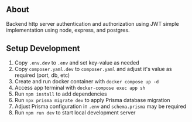 ## About
Backend http server authentication and authorization using JWT simple implementation using node, express, and postgres.

## Setup Development
1. Copy `.env.dev` to `.env` and set key-value as needed
2. Copy `composer.yaml.dev` to `composer.yaml` and adjust it's value as required (port, db, etc)
3. Create and run docker container with `docker compose up -d`
4. Access app terminal with `docker-compose exec app sh`
5. Run `npm install` to add dependencies
6. Run `npx prisma migrate dev` to apply Prisma database migration
7. Adjust Prisma configuration in `.env` and `schema.prisma` may be required
8. Run `npm run dev` to start local development server
